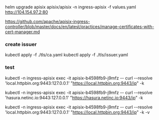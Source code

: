 helm upgrade apisix apisix/apisix -n ingress-apisix -f values.yaml
http://104.154.97.2:80


https://github.com/apache/apisix-ingress-controller/blob/master/docs/en/latest/practices/manage-certificates-with-cert-manager.md


### create issuer
kubectl apply -f ./tls/ca.yaml
kubectl apply -f ./tls/issuer.yaml



### test
kubectl -n ingress-apisix exec -it apisix-b4598fb9-j9mfz  -- curl --resolve 'local.httpbin.org:9443:127.0.0.1' "https://local.httpbin.org:9443/ip" -k


kubectl -n ingress-apisix exec -it apisix-b4598fb9-j9mfz  -- curl --resolve 'hasura.netinc.io:9443:127.0.0.1' "https://hasura.netinc.io:9443/ip" -k


kubectl -n ingress-apisix exec -it apisix-b4598fb9-j9mfz -- curl --resolve 'local.httpbin.org:9443:127.0.0.1' "https://local.httpbin.org:9443/ip" -k -v